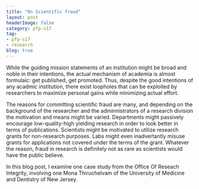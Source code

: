 ```yaml
---
title: "On Scientific fraud"
layout: post
headerImage: false
category: pfp-s17
tag:
- pfp-s17
- research
blog: true
---
```


While the guiding mission statements of an institution might be broad and noble in their intentions, the actual mechanism of academia is almost formulaic: get published, get promoted. Thus, despite the good intentions of any acadmic institution, there exist loopholes that can be exploited by researchers to maximize personal gains while minimizing actual effort.

The reasons for committing scientific fraud are many, and depending on the background of the researcher and the adminnistrators of a research division the motivation and means might be varied. Departments might passively encourage low-quality-high yielding research in order to look better in terms of publications. Scientists might be motivated to utilize research grants for non-research purposes. Labs might even inadvertantly misuse grants for applications not covered  under the terms of the grant. Whatever the reason, fraud in research is definitely not as rare as scientists would have the public believe.

In this blog post, I examine one case study from the Office Of Reseach Integrity, involving one Mona Thiruchelvam of the University of Medicine and Dentistry of New Jersey.